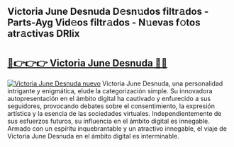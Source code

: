 ## Victoria June Desnuda D𝚎sn𝚞dos filtr𝚊dos - Parts-Ayg Vid𝚎os filtr𝚊dos - N𝚞evas f𝚘tos atr𝚊ctivas DRlix

# <h2><a href="http://mb9u2g.tromn.icu/?c=Victoria+June+Desnuda">🔗👉👉👉 Victoria June Desnuda 🔗🔗</a></h2>

[![Victoria June Desnuda nuevo](https://i.imgur.com/pEAQMta.gif)](http://mb9u2g.tromn.icu/?c=Victoria+June+Desnuda)
Victoria June Desnuda, una personalidad intrigante y enigmática, elude la categorización simple. Su innovadora autopresentación en el ámbito digital ha cautivado y enfurecido a sus seguidores, provocando debates sobre el consentimiento, la expresión artística y la esencia de las sociedades virtuales. Independientemente de sus esfuerzos futuros, su influencia en el ámbito digital es innegable. Armado con un espíritu inquebrantable y un atractivo innegable, el viaje de Victoria June Desnuda en el ámbito digital es interminable.
